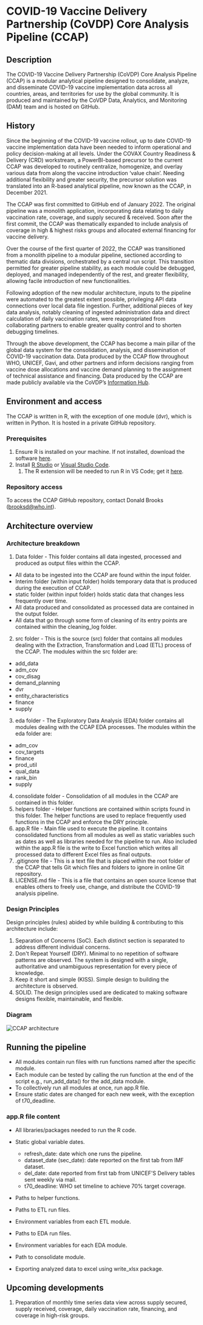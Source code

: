 # COVID-19 Vaccine Delivery Partnership (CoVDP) Core Analysis Pipeline (CCAP)

## Description 
The COVID-19 Vaccine Delivery Partnership (CoVDP) Core Analysis Pipeline (CCAP) is a modular analytical pipeline designed to consolidate, analyze, and disseminate COVID-19 vaccine implementation data across all countries, areas, and territories for use by the global community.  It is produced and maintained by the CoVDP Data, Analytics, and Monitoring (DAM) team and is hosted on GitHub.

## History
Since the beginning of the COVID-19 vaccine rollout, up to date COVID-19 vaccine implementation data have been needed to inform operational and policy decision-making at all levels.  Under the COVAX Country Readiness & Delivery (CRD) workstream, a PowerBI-based precursor to the current CCAP was developed to routinely centralize, homogenize, and overlay various data from along the vaccine introduction ‘value chain’.  Needing additional flexibility and greater security, the precursor solution was translated into an R-based analytical pipeline, now known as the CCAP, in December 2021. 

The CCAP was first committed to GitHub end of January 2022.  The original pipeline was a monolith application, incorporating data relating to daily vaccination rate, coverage, and supply secured & received.  Soon after the first commit, the CCAP was thematically expanded to include analysis of coverage in high & highest risks groups and allocated external financing for vaccine delivery. 

Over the course of the first quarter of 2022, the CCAP was transitioned from a monolith pipeline to a modular pipeline, sectioned according to thematic data divisions, orchestrated by a central run script. This transition permitted for greater pipeline stability, as each module could be debugged, deployed, and managed independently of the rest, and greater flexibility, allowing facile introduction of new functionalities. 

Following adoption of the new modular architecture, inputs to the pipeline were automated to the greatest extent possible, privileging API data connections over local data file ingestion.  Further, additional pieces of key data analysis, notably cleaning of ingested administration data and direct calculation of daily vaccination rates, were reappropriated from collaborating partners to enable greater quality control and to shorten debugging timelines. 

Through the above development, the CCAP has become a main pillar of the global data system for the consolidation, analysis, and dissemination of COVID-19 vaccination data.  Data produced by the CCAP flow throughout WHO, UNICEF, Gavi, and other partners and inform decisions ranging from vaccine dose allocations and vaccine demand planning to the assignment of technical assistance and financing.  Data produced by the CCAP are made publicly available via the CoVDP’s [Information Hub](https://infohub.crd.co). 

## Environment and access 
The CCAP is written in R, with the exception of one module (dvr), which is written in Python. It is hosted in a private GitHub repository. 

### Prerequisites 
1. Ensure R is installed on your machine. If not installed, download the software [here](https://cran.r-project.org/). 
2. Install [R Studio](https://www.rstudio.com/products/rstudio/) or [Visual Studio Code](https://code.visualstudio.com/Download). 
    1.  The R extension will be needed to run R in VS Code; get it [here](https://code.visualstudio.com/docs/languages/r#:~:text=The%20R%20extension%20for%20Visual%20Studio%20Code%20supports,managing%20packages%20and%20working%20with%20R%20Markdown%20documents).

### Repository access  
To access the CCAP GitHub repository, contact Donald Brooks (brooksd@who.int). 

## Architecture overview
### Architecture breakdown
1. Data folder - This folder contains all data ingested, processed and produced as output files within the CCAP.
 - All data to be ingested into the CCAP are found within the input folder.
  - Interim folder (within input folder) holds temporary data that is produced during the execution of CCAP.
  - static folder (within input folder) holds static data that changes less frequently over time. 
 - All data produced and consolidated as processed data are contained in the output folder.
 - All data that go through some form of cleaning of its entry points are contained within the cleaning_log folder.
2. src folder - This is the source (src) folder that contains all modules dealing with the Extraction, Transformation and Load (ETL) process of the CCAP. The modules within the src folder are:
 - add_data
 - adm_cov
 - cov_disag
 - demand_planning
 - dvr
 - entity_characteristics
 - finance
 - supply
3. eda folder - The Exploratory Data Analysis (EDA) folder contains all modules dealing with the CCAP EDA processes. The modules within the eda folder are:
 - adm_cov
 - cov_targets
 - finance
 - prod_util
 - qual_data
 - rank_bin
 - supply
4. consolidate folder - Consolidation of all modules in the CCAP are contained in this folder.
5. helpers folder - Helper functions are contained within scripts found in this folder. The helper functions are used to replace frequently used functions in the CCAP and enforce the DRY principle. 
6. app.R file - Main file used to execute the pipeline. It contains consolidated functions from all modules as well as static variables such as dates as well as libraries needed for the pipeline to run. Also included within the app.R file is the write to Excel function which writes all processed data to different Excel files as final outputs.
7. .gitignore file - This is a text file that is placed within the root folder of the CCAP that tells Git which files and folders to ignore in online Git repository. 
8. LICENSE.md file - This is a file that contains an open source license that enables others to freely use, change, and distribute the COVID-19 analysis pipeline.
### Design Principles
Design principles (rules) abided by while building & contributing to this architecture include:
1. Separation of Concerns (SoC).
Each distinct section is separated to address different individual concerns.
2. Don't Repeat Yourself (DRY).
Minimal to no repetition of software patterns are observed. The system is designed with a single, authoritative and unambiguous representation for every piece of knowledge.
3. Keep it short and simple (KISS).
Simple design to building the architecture is observed.
4. SOLID.
The design principles used are dedicated to making software designs flexible, maintainable, and flexible.

<!-- ### Main files
Path | Content
-------- | --------
consolidate | module that consolidates all data from the CCAP.
data | data folder holding all data ingested and produced in the CCAP.
data/cleaning_log | folder containing all the log of cleaning done on 1 dose, fully vaccinated, boosters and total doses vaccines.
data/input | input files ingested into pipeline.
data/input/interim | temporary input files produced and consumed during CCAP run.
data/input/static | input files that do not change every so often.
data/output | All output files generated after the CCAP run. 
src | Extraction, transformation and load (ETL) folder handling all ETL for different sections of the CCAP.
src/add_data | Extraction, ingestion and transformation of base smartsheet & WHO dashboard.
src/adm_cov | Extraction, ingestion and transformation of administration coverage data (vaccines).
src/cov_disag | Extraction, ingestion and transformation of coverage disagregation data from WIISEMart API.
src/demand_planning | Extraction, ingestion and transfomation of demand planning data.
src/dvr | Extraction, ingestion and transformation of daily vaccination rate data.
src/entity_characteristics | Extraction, ingestion and transforation of base entity details, UN population (UNPOP) and health care workers (HCW) data. 
src/finance | Extraction, ingestion and transformation of finance data from UNICEF.
src/supply | Extraction, ingestion and transformation of vaccine supply data from IMF vaccine tracker and UNICEF market dashboard.
eda | Exploratory data analysis (EDA) folder containing different modules handling EDA for different CCAP sections.  
eda/adm_cov | EDA and consolidation of administrative coverage data.
eda/cov_targets | EDA and consolidation of coverage target data. 
eda/finance | EDA of finance data consolidation.
eda/prod_util | EDA and consolidation of product utilization data. 
eda/rank_bin | Grouping and ranking of data.
eda/supply | EDA of supplies data consolidation.
helpers | Folder containing different helper functions which are repeatedly & frequently used in different sections within the CCAP.
.env | Configuration variables from the .env file containing API keys from WIISEMart.
.gitignore | file containing any item to be excluded from online GitHub repository.
app.r | Main run file for CoVDP pipeline. Includes all consolidated functions used within the CCAP and one main function that writes all outputs to one Excel document. 
QC.r | quality check script to compare current week outputs from previous week outputs.  
eda/qual_data |  -->

### Diagram
![CCAP architecture](https://user-images.githubusercontent.com/36184732/191306747-6debbd05-e201-42ca-a5c7-9dfbb0400594.png)

## Running the pipeline
- All modules contain run files with run functions named after the specific module. 
- Each module can be tested by calling the run function at the end of the script e.g., run_add_data() for the add_data module.
- To collectively run all modules at once, run app.R file.
- Ensure static dates are changed for each new week, with the exception of t70_deadline.
### app.R file content
- All libraries/packages needed to run the R code.
- Static global variable dates.
    - refresh_date: date which one runs the pipeline.
    - dataset_date (sec_date): date reported on the first tab from IMF dataset.
    - del_date: date reported from first tab from UNICEF'S Delivery tables sent weekly via mail.
    - t70_deadline: WHO set timeline to achieve 70% target coverage.

- Paths to helper functions.
- Paths to ETL run files.
- Environment variables from each ETL module.
- Paths to EDA run files.
- Environment variables for each EDA module.
- Path to consolidate module.
- Exporting analyzed data to excel using write_xlsx package.

## Upcoming developments
1. Preparation of monthly time series data view across supply secured, supply received, coverage, daily vaccination rate, financing, and coverage in high-risk groups.
